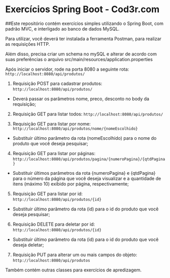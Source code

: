 # Exercícios Spring Boot - Cod3r.com

##Este repositório contém exercícios simples utilizando o Spring Boot, com padrão MVC, e interligado ao banco de dados MySQL.

Para utilizar, você deverá ter instalada a ferramenta Postman, para realizar as requisições HTTP.

Além disso, precisa criar um schema no mySQL e alterar de acordo com suas preferências o arquivo src/main/resources/application.properties

Após iniciar o servidor, rode na porta 8080 a seguinte rota: ```http://localhost:8080/api/produtos/```

1. Requisição POST para cadastrar produtos: ```http://localhost:8080/api/produtos/```
- Deverá passar os parâmetros nome, preco, desconto no body da requisição;


2. Requisição GET para listar todos:  ```http://localhost:8080/api/produtos/```


3. Requisição GET para listar por nome: ```http://localhost:8080/api/produtos/nome/{nomeEscolhido}```
- Substituir último parâmetro da rota (nomeEscolhido) para o nome do produto que você deseja pesquisar;


4. Requisição GET para listar por páginas: ```http://localhost:8080/api/produtos/pagina/{numeroPagina}/{qtdPagina}```
- Substituir últimos parâmetros da rota {numeroPagina} e {qtdPagina} para o número da página que você deseja visualizar e a quantidade de itens (máximo 10) exibido por página, respectivamente;

5. Requisição GET para listar por id: ```http://localhost:8080/api/produtos/{id}```
- Substituir último parâmetro da rota (id) para o id do produto que você deseja pesquisar;

6. Requisição DELETE para deletar por id: ```http://localhost:8080/api/produtos/{id}```
- Substituir último parâmetro da rota (id) para o id do produto que você deseja deletar;

7. Requisição PUT para alterar um ou mais campos do objeto: ```http://localhost:8080/api/produtos```


Também contém outras classes para exercícios de apredizagem.
